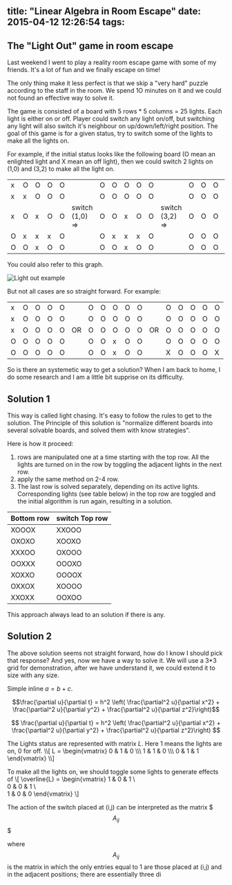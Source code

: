 title: "Linear Algebra in Room Escape"
date: 2015-04-12 12:26:54
tags:
---

## The "Light Out" game in room escape
Last weekend I went to play a reality room escape game with some of my friends. It's a lot of fun and we finally escape on time!

The only thing make it less perfect is that we skip a "very hard" puzzle according to the staff in the room. We spend 1O minutes on it and we could not found an effective way to solve it. 

The game is consisted of a board with 5 rows \* 5 columns = 25 lights. Each light is either on or off. Player could switch any light on/off, but switching any light will also switch it's neighbour on up/down/left/right position. The goal of this game is for a given status, try to switch some of the lights to make all the lights on.

For example, if the initial status looks like the following board (O mean an enlighted light and X mean an off light), then we could switch 2 lights on (1,0) and (3,2) to make all the light on.

| | | | | | | | | | | | |  | | | | | 
|-|-|-|-|-|-|-|-|-|-|-|-|-|-|-|-|-|
|x | O| O| O| O| |O |O |O |O |O | | O |O |O |O |O |
|x | x| O| O| O| |O |O |O |O |O | |O |O |O |O |O |
|x | O| x| O| O|switch (1,0) => |O |O |x |O |O |switch (3,2) => |O |O |O |O |O |
|O | x| x| x| O| |O |x |x |x |O | |O |O |O |O |O |
|O | O| x| O| O| |O |O |x |O |O | |O |O |O |O |O |

You could also refer to this graph.

![Light out example](https://upload.wikimedia.org/wikipedia/commons/thumb/5/59/LightsOutIllustration.png/320px-LightsOutIllustration.png)

But not all cases are so straight forward. For example:

| | | | | | | | | | | | |  | | | | | 
|-|-|-|-|-|-|-|-|-|-|-|-|-|-|-|-|-|
|x | O| O| O| O| |O |O |O |O |O | | O |O |O |O |O |
|x | O| O| O| O| |O |O |O |O |O | |O |O |O |O |O |
|x | O| O| O| O| OR |O |O |O |O |O |OR |O |O |O |O |O |
|O | O| O| O| O| |O |O |x |O |O | |O |O |O |O |O |
|O | O| O| O| O| |O |O |x |O |O | |X |O |O |O |X |

So is there an systemetic way to get a solution? When I am back to home, I do some research and I am a little bit supprise on its difficulty.

## Solution 1
This way is called light chasing. It's easy to follow the rules to get to the solution. The Principle of this solution is "normalize different boards into several solvable boards, and solved them with know strategies". 

Here is how it proceed:

1. rows are manipulated one at a time starting with the top row. All the lights are turned on in the row by toggling the adjacent lights in the next row. 
2. apply the same method on 2-4 row.
3. The last row is solved separately, depending on its active lights. Corresponding lights (see table below) in the top row are toggled and the initial algorithm is run again, resulting in a solution.

|Bottom row| switch Top row|
| - | - |
|XOOOX|XXOOO|
|OXOXO|XOOXO|
|XXXOO|OXOOO|
|OOXXX|OOOXO|
|XOXXO|OOOOX|
|OXXOX|XOOOO|
|XXOXX|OOXOO|

This approach always lead to an solution if there is any.

## Solution 2
The above solution seems not straight forward, how do I know I should pick that response? And yes, now we have a way to solve it. We will use a 3*3 grid for demonstration, after we have understand it, we could extend it to size with any size.

Simple inline $a = b + c$.

$$\frac{\partial u}{\partial t}
= h^2 \left( \frac{\partial^2 u}{\partial x^2} +
\frac{\partial^2 u}{\partial y^2} +
\frac{\partial^2 u}{\partial z^2}\right)$$

$$
\frac{\partial u}{\partial t} = h^2 \left( \frac{\partial^2 u}{\partial x^2} + \frac{\partial^2 u}{\partial y^2} + \frac{\partial^2 u}{\partial z^2}\right)
$$

The Lights status are represented with matrix *L*. Here 1 means the lights are on, 0 for off. 
\\\\[ L = \\begin{vmatrix}
0 & 1 & 0 \\\\\\
1 & 1 & 0 \\\\\\
0 & 1 & 1
\\end{vmatrix} \\\\]

To make all the lights on, we should toggle some lights to generate effects of \\[ \overline{L} = \begin{vmatrix}
1 & 0 & 1 \\\
0 & 0 & 1 \\\
1 & 0 & 0
\end{vmatrix} \\]

The action of the switch placed at (i,j) can be interpreted as the matrix 
$$${A}_{ij}$$$ 

where $$ {A_i}_j $$ is the matrix in which the only entries equal to 1 are those placed at (i,j) and in the adjacent positions; there are essentially three di
